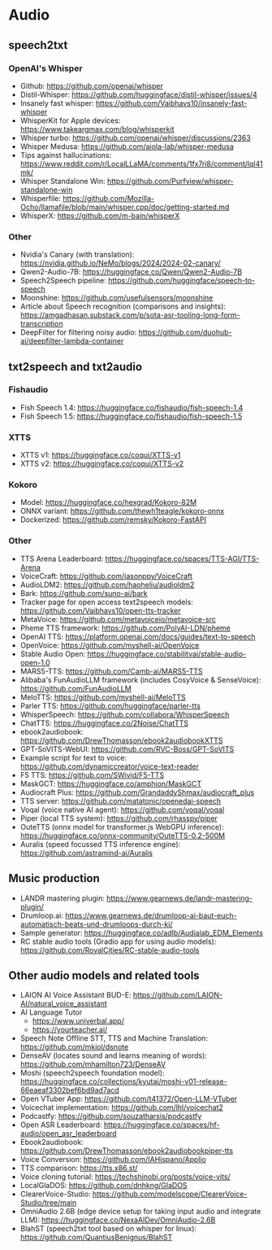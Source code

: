 # Audio

## speech2txt

### OpenAI's Whisper
- Github: https://github.com/openai/whisper
- Distil-Whisper: https://github.com/huggingface/distil-whisper/issues/4
- Insanely fast whisper: https://github.com/Vaibhavs10/insanely-fast-whisper
- WhisperKit for Apple devices: https://www.takeargmax.com/blog/whisperkit
- Whisper turbo: https://github.com/openai/whisper/discussions/2363
- Whisper Medusa: https://github.com/aiola-lab/whisper-medusa
- Tips against hallucinations: https://www.reddit.com/r/LocalLLaMA/comments/1fx7ri8/comment/lql41mk/
- Whisper Standalone Win: https://github.com/Purfview/whisper-standalone-win
- Whisperfile: https://github.com/Mozilla-Ocho/llamafile/blob/main/whisper.cpp/doc/getting-started.md
- WhisperX: https://github.com/m-bain/whisperX

### Other
- Nvidia's Canary (with translation): https://nvidia.github.io/NeMo/blogs/2024/2024-02-canary/
- Qwen2-Audio-7B: https://huggingface.co/Qwen/Qwen2-Audio-7B
- Speech2Speech pipeline: https://github.com/huggingface/speech-to-speech
- Moonshine: https://github.com/usefulsensors/moonshine
- Article about Speech recognition (comparisons and insights): https://amgadhasan.substack.com/p/sota-asr-tooling-long-form-transcription
- DeepFilter for filtering noisy audio: https://github.com/duohub-ai/deepfilter-lambda-container


## txt2speech and txt2audio

### Fishaudio
- Fish Speech 1.4: https://huggingface.co/fishaudio/fish-speech-1.4
- Fish Speech 1.5: https://huggingface.co/fishaudio/fish-speech-1.5

### XTTS
- XTTS v1: https://huggingface.co/coqui/XTTS-v1
- XTTS v2: https://huggingface.co/coqui/XTTS-v2

### Kokoro
- Model: https://huggingface.co/hexgrad/Kokoro-82M
- ONNX variant: https://github.com/thewh1teagle/kokoro-onnx
- Dockerized: https://github.com/remsky/Kokoro-FastAPI

### Other
- TTS Arena Leaderboard: https://huggingface.co/spaces/TTS-AGI/TTS-Arena
- VoiceCraft: https://github.com/jasonppy/VoiceCraft
- AudioLDM2: https://github.com/haoheliu/audioldm2
- Bark: https://github.com/suno-ai/bark
- Tracker page for open access text2speech models: https://github.com/Vaibhavs10/open-tts-tracker
- MetaVoice: https://github.com/metavoiceio/metavoice-src
- Pheme TTS framework: https://github.com/PolyAI-LDN/pheme
- OpenAI TTS: https://platform.openai.com/docs/guides/text-to-speech
- OpenVoice: https://github.com/myshell-ai/OpenVoice
- Stable Audio Open: https://huggingface.co/stabilityai/stable-audio-open-1.0
- MARS5-TTS: https://github.com/Camb-ai/MARS5-TTS
- Alibaba's FunAudioLLM framework (includes CosyVoice & SenseVoice): https://github.com/FunAudioLLM
- MeloTTS: https://github.com/myshell-ai/MeloTTS
- Parler TTS: https://github.com/huggingface/parler-tts
- WhisperSpeech: https://github.com/collabora/WhisperSpeech
- ChatTTS: https://huggingface.co/2Noise/ChatTTS
- ebook2audiobook: https://github.com/DrewThomasson/ebook2audiobookXTTS
- GPT-SoVITS-WebUI: https://github.com/RVC-Boss/GPT-SoVITS
- Example script for text to voice: https://github.com/dynamiccreator/voice-text-reader
- F5 TTS: https://github.com/SWivid/F5-TTS
- MaskGCT: https://huggingface.co/amphion/MaskGCT
- Audiocraft Plus: https://github.com/GrandaddyShmax/audiocraft_plus
- TTS server: https://github.com/matatonic/openedai-speech
- Voqal (voice native AI agent): https://github.com/voqal/voqal
- Piper (local TTS system): https://github.com/rhasspy/piper
- OuteTTS (onnx model for transformer.js WebGPU inference): https://huggingface.co/onnx-community/OuteTTS-0.2-500M
- Auralis (speed focussed TTS inference engine): https://github.com/astramind-ai/Auralis


## Music production
- LANDR mastering plugin: https://www.gearnews.de/landr-mastering-plugin/
- Drumloop.ai: https://www.gearnews.de/drumloop-ai-baut-euch-automatisch-beats-und-drumloops-durch-ki/
- Sample generator: https://huggingface.co/adlb/Audialab_EDM_Elements
- RC stable audio tools (Gradio app for using audio models): https://github.com/RoyalCities/RC-stable-audio-tools


## Other audio models and related tools
- LAION AI Voice Assistant BUD-E: https://github.com/LAION-AI/natural_voice_assistant
- AI Language Tutor
  - https://www.univerbal.app/
  - https://yourteacher.ai/
- Speech Note Offline STT, TTS and Machine Translation: https://github.com/mkiol/dsnote
- DenseAV (locates sound and learns meaning of words): https://github.com/mhamilton723/DenseAV
- Moshi (speech2speech foundation model): https://huggingface.co/collections/kyutai/moshi-v01-release-66eaeaf3302bef6bd9ad7acd
- Open VTuber App: https://github.com/t41372/Open-LLM-VTuber
- Voicechat implementation: https://github.com/lhl/voicechat2
- Podcastfy: https://github.com/souzatharsis/podcastfy
- Open ASR Leaderboard: https://huggingface.co/spaces/hf-audio/open_asr_leaderboard
- Ebook2audiobook: https://github.com/DrewThomasson/ebook2audiobookpiper-tts
- Voice Conversion: https://github.com/IAHispano/Applio
- TTS comparison: https://tts.x86.st/
- Voice cloning tutorial: https://techshinobi.org/posts/voice-vits/
- LocalGlaDOS: https://github.com/dnhkng/GlaDOS
- ClearerVoice-Studio: https://github.com/modelscope/ClearerVoice-Studio/tree/main
- OmniAudio 2.6B (edge device setup for taking input audio and integrate LLM): https://huggingface.co/NexaAIDev/OmniAudio-2.6B
- BlahST (speech2txt tool based on whisper for linux): https://github.com/QuantiusBenignus/BlahST

